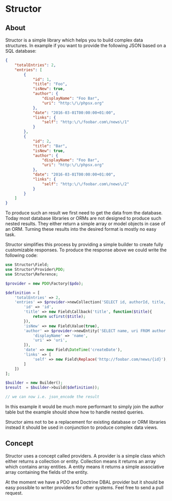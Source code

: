 Structor
========

## About

Structor is a simple library which helps you to build complex data structures.
In example if you want to provide the following JSON based on a SQL database:

```json
{
    "totalEntries": 2,
    "entries": [
        {
            "id": 1,
            "title": "Foo",
            "isNew": true,
            "author": {
                "displayName": "Foo Bar",
                "uri": "http:\/\/phpsx.org"
            },
            "date": "2016-03-01T00:00:00+01:00",
            "links": {
                "self": "http:\/\/foobar.com\/news\/1"
            }
        },
        {
            "id": 2,
            "title": "Bar",
            "isNew": true,
            "author": {
                "displayName": "Foo Bar",
                "uri": "http:\/\/phpsx.org"
            },
            "date": "2016-03-01T00:00:00+01:00",
            "links": {
                "self": "http:\/\/foobar.com\/news\/2"
            }
        }
    ]
}
```

To produce such an result we first need to get the data from the database. Today
most database libraries or ORMs are not designed to produce such nested results.
They either return a simple array or model objects in case of an ORM. Turning 
these results into the desired format is mostly no easy task.

Structor simplifies this process by providing a simple builder to create fully 
customizable responses. To produce the response above we could write the 
following code:

```php
use Structor\Field;
use Structor\Provider\PDO;
use Structor\Reference;

$provider = new PDO\Factory($pdo);

$definition = [
    'totalEntries' => 2,
    'entries' => $provider->newCollection('SELECT id, authorId, title, createDate FROM news ORDER BY createDate DESC', [], [
        'id' => 'id',
        'title' => new Field\Callback('title', function($title){
            return ucfirst($title);
        }),
        'isNew' => new Field\Value(true),
        'author' => $provider->newEntity('SELECT name, uri FROM author WHERE id = :id', ['id' => new Reference('authorId')], [
            'displayName' => 'name',
            'uri' => 'uri',
        ]),
        'date' => new Field\DateTime('createDate'),
        'links' => [
            'self' => new Field\Replace('http://foobar.com/news/{id}'),
        ]
    ])
];

$builder = new Builder();
$result  = $builder->build($definition));

// we can now i.e. json_encode the result
```

In this example it would be much more performant to simply join the author table
but the example should show how to handle nested queries.

Structor aims not to be a replacement for existing database or ORM libraries
instead it should be used in conjunction to produce complex data views.

## Concept

Structor uses a concept called providers. A provider is a simple class which 
either returns a collection or entity. Collection means it returns an array
which contains array entities. A entity means it returns a simple associative 
array containing the fields of the entity.

At the moment we have a PDO and Doctrine DBAL provider but it should be easy 
possible to writer providers for other systems. Feel free to send a pull 
request.
